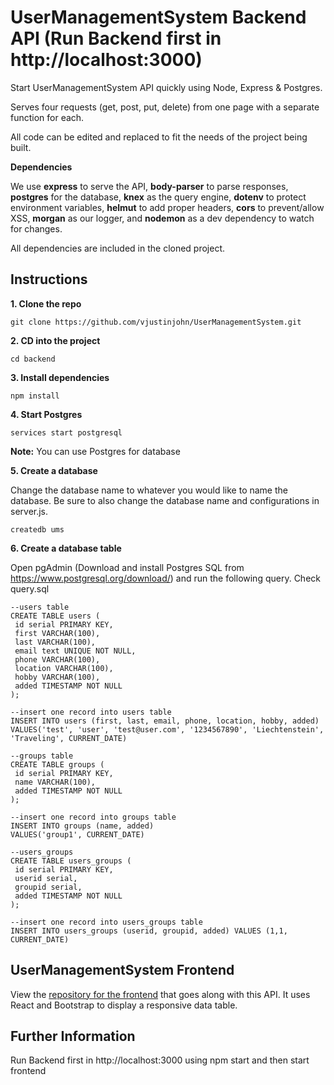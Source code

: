 # UserManagementSystem Backend API (Run Backend first in http://localhost:3000)

Start UserManagementSystem API quickly using Node, Express & Postgres.

Serves four requests (get, post, put, delete) from one page with a separate function for each.

All code can be edited and replaced to fit the needs of the project being built.

**Dependencies**

We use **express** to serve the API, **body-parser** to parse responses, **postgres** for the database, **knex** as the query engine, **dotenv** to protect environment variables, **helmut** to add proper headers, **cors** to prevent/allow XSS, **morgan** as our logger, and **nodemon** as a dev dependency to watch for changes.

All dependencies are included in the cloned project.

## Instructions

**1. Clone the repo**

```
git clone https://github.com/vjustinjohn/UserManagementSystem.git
```

**2. CD into the project**

```
cd backend
```

**3. Install dependencies**

```
npm install
```

**4. Start Postgres**

```
services start postgresql
```

**Note:** You can use Postgres for database

**5. Create a database**

Change the database name to whatever you would like to name the database. Be sure to also change the database name and configurations in server.js.

```
createdb ums
```

**6. Create a database table**

Open pgAdmin (Download and install Postgres SQL from https://www.postgresql.org/download/) and run the following query.
Check query.sql

```
--users table
CREATE TABLE users (
 id serial PRIMARY KEY,
 first VARCHAR(100),
 last VARCHAR(100),
 email text UNIQUE NOT NULL,
 phone VARCHAR(100),
 location VARCHAR(100),
 hobby VARCHAR(100),
 added TIMESTAMP NOT NULL
);

--insert one record into users table
INSERT INTO users (first, last, email, phone, location, hobby, added)
VALUES('test', 'user', 'test@user.com', '1234567890', 'Liechtenstein', 'Traveling', CURRENT_DATE)

--groups table
CREATE TABLE groups (
 id serial PRIMARY KEY,
 name VARCHAR(100),
 added TIMESTAMP NOT NULL
);

--insert one record into groups table
INSERT INTO groups (name, added)
VALUES('group1', CURRENT_DATE)

--users_groups
CREATE TABLE users_groups (
 id serial PRIMARY KEY,
 userid serial,
 groupid serial,
 added TIMESTAMP NOT NULL
);

--insert one record into users_groups table
INSERT INTO users_groups (userid, groupid, added) VALUES (1,1, CURRENT_DATE)
```

## UserManagementSystem Frontend
View the [repository for the frontend](https://github.com/vjustinjohn/UserManagementSystem/tree/master/frontend) that goes along with this API. It uses React and Bootstrap to display a responsive data table.

## Further Information

Run Backend first in http://localhost:3000 using npm start and then start frontend
